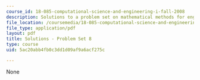 ```yaml
---
course_id: 18-085-computational-science-and-engineering-i-fall-2008
description: Solutions to a problem set on mathematical methods for engineers.
file_location: /coursemedia/18-085-computational-science-and-engineering-i-fall-2008/5ac20abb4fb0c3dd1d09af9a6acf275c_pset8.pdf
file_type: application/pdf
layout: pdf
title: Solutions - Problem Set 8
type: course
uid: 5ac20abb4fb0c3dd1d09af9a6acf275c

---
```

None